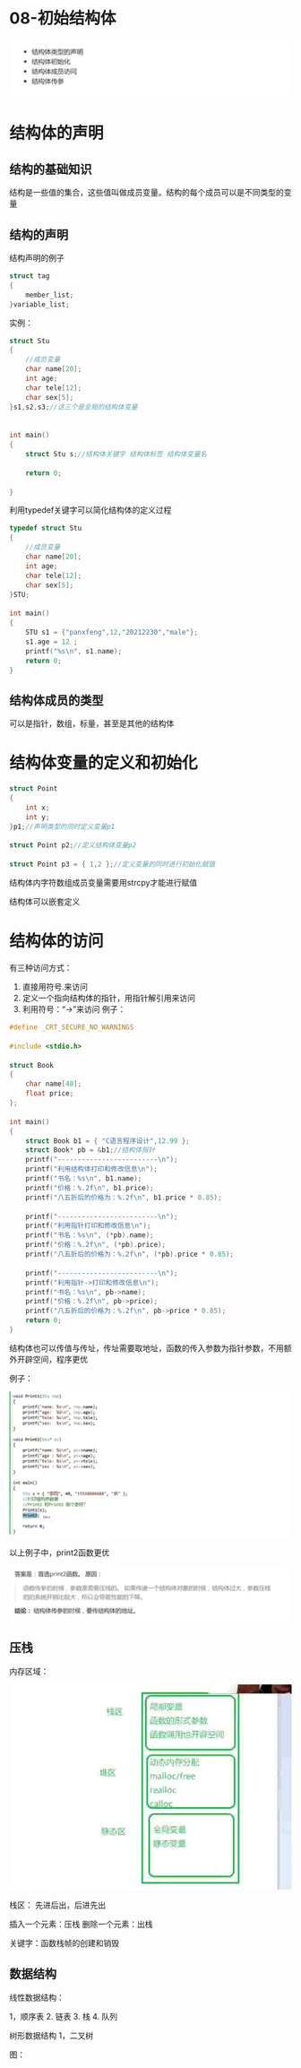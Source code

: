 # 08-初始结构体

![Img](./FILES/08-初始结构体.md/img-20221230000913.png)


# 结构体的声明

## 结构的基础知识

结构是一些值的集合，这些值叫做成员变量。结构的每个成员可以是不同类型的变量

## 结构的声明

结构声明的例子

```C
struct tag
{
	member_list;
}variable_list;
```

实例：

```C
struct Stu
{
	//成员变量
	char name[20];
	int age;
	char tele[12];
	char sex[5];
}s1,s2,s3;//这三个是全局的结构体变量


int main()
{
	struct Stu s;//结构体关键字 结构体标签 结构体变量名

	return 0;
		
}
```

利用typedef关键字可以简化结构体的定义过程
```C
typedef struct Stu
{
	//成员变量
	char name[20];
	int age;
	char tele[12];
	char sex[5];
}STU;

int main()
{
	STU s1 = {"panxfeng",12,"20212230","male"};
	s1.age = 12 ;
	printf("%s\n", s1.name);
	return 0;
}
```


## 结构体成员的类型

可以是指针，数组，标量，甚至是其他的结构体

# 结构体变量的定义和初始化

```C
struct Point
{
	int x;
	int y;
}p1;//声明类型的同时定义变量p1

struct Point p2;//定义结构体变量p2

struct Point p3 = { 1,2 };//定义变量的同时进行初始化赋值

```


结构体内字符数组成员变量需要用strcpy才能进行赋值

结构体可以嵌套定义

# 结构体的访问

有三种访问方式：
1. 直接用符号\.来访问
2. 定义一个指向结构体的指针，用指针解引用来访问
3. 利用符号：“->”来访问
例子：

```C
#define _CRT_SECURE_NO_WARNINGS

#include <stdio.h>

struct Book
{
	char name[40];
	float price;
};

int main()
{
	struct Book b1 = { "C语言程序设计",12.99 };
	struct Book* pb = &b1;//结构体指针
	printf("-------------------------\n");
	printf("利用结构体打印和修改信息\n");
	printf("书名：%s\n", b1.name);
	printf("价格：%.2f\n", b1.price);
	printf("八五折后的价格为：%.2f\n", b1.price * 0.85);
 
	printf("-------------------------\n");
	printf("利用指针打印和修改信息\n");
	printf("书名：%s\n", (*pb).name);
	printf("价格：%.2f\n", (*pb).price);
	printf("八五折后的价格为：%.2f\n", (*pb).price * 0.85);
 
	printf("-------------------------\n");
	printf("利用指针->打印和修改信息\n");
	printf("书名：%s\n", pb->name);
	printf("价格：%.2f\n", pb->price);
	printf("八五折后的价格为：%.2f\n", pb->price * 0.85);
	return 0;
}
```

结构体也可以传值与传址，传址需要取地址，函数的传入参数为指针参数，不用额外开辟空间，程序更优 

例子：

![Img](./FILES/08-初始结构体.md/img-20221230133243.png)

以上例子中，print2函数更优

![Img](./FILES/08-初始结构体.md/img-20221230133329.png)



## 压栈

内存区域：

![Img](./FILES/08-初始结构体.md/img-20221230133852.png)


栈区：
先进后出，后进先出

插入一个元素：压栈
删除一个元素：出栈


关键字：函数栈帧的创建和销毁




## 数据结构

线性数据结构：

1，顺序表
2. 链表
3. 栈
4. 队列

树形数据结构
1，二叉树

图：

































